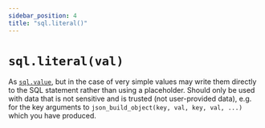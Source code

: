 ```yaml
---
sidebar_position: 4
title: "sql.literal()"
---
```


# `sql.literal(val) `

As [`sql.value`](/pg-sql2/API/sql-value), but in the case of very simple values may write them directly to the SQL statement rather than using a placeholder. Should only be used with data that is not sensitive and is trusted (not user-provided data), e.g. for the key arguments to `json_build_object(key, val, key, val, ...)` which you have produced.
